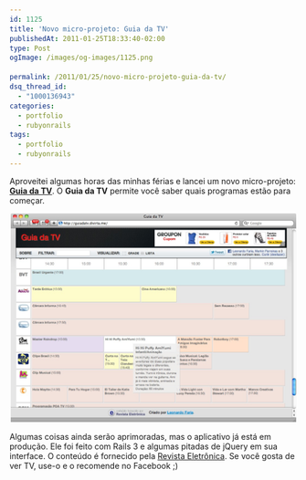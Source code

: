 ```yaml
---
id: 1125
title: 'Novo micro-projeto: Guia da TV'
publishedAt: 2011-01-25T18:33:40-02:00
type: Post
ogImage: /images/og-images/1125.png

permalink: /2011/01/25/novo-micro-projeto-guia-da-tv/
dsq_thread_id:
  - "1000136943"
categories:
  - portfolio
  - rubyonrails
tags:
  - portfolio
  - rubyonrails
---
```

Aproveitei algumas horas das minhas férias e lancei um novo micro-projeto: **[Guia da TV](http://guiadatv.divirta.me)**. O **Guia da TV** permite você saber quais programas estão para começar.

<center>
  <a href="http://guiadatv.divirta.me"><img src="/wp-content/uploads/2011/01/guiadatv.jpg" width="500" /></a>
</center>

Algumas coisas ainda serão aprimoradas, mas o aplicativo já está em produção. Ele foi feito com Rails 3 e algumas pitadas de jQuery em sua interface. O conteúdo é fornecido pela [Revista Eletrônica](http://revistaeletronica.com.br/). Se você gosta de ver TV, use-o e o recomende no Facebook ;)
